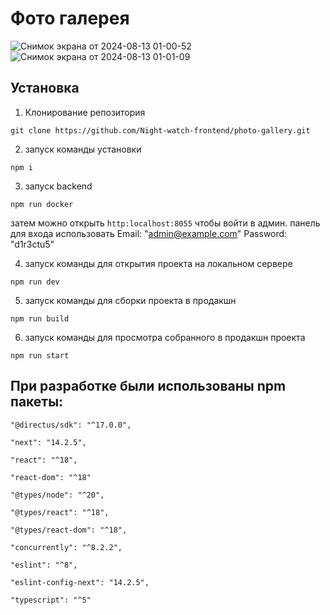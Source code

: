 # Фото галерея
![Снимок экрана от 2024-08-13 01-00-52](https://github.com/user-attachments/assets/d98184be-14f8-41b8-974d-a4e046dd237b)
![Снимок экрана от 2024-08-13 01-01-09](https://github.com/user-attachments/assets/6fe1756a-81ca-4c76-82b0-e37d342d2d1f)


## Установка

1. Клонирование репозитория

`git clone https://github.com/Night-watch-frontend/photo-gallery.git`

2. запуск команды установки

`npm i`

3. запуск backend

`npm run docker`

затем можно открыть `http:localhost:8055` чтобы войти в админ. панель
для входа использовать
Email: "admin@example.com"
Password: "d1r3ctu5"

4. запуск команды для открытия проекта на локальном сервере

`npm run dev`

5. запуск команды для сборки проекта в продакшн

`npm run build`

6. запуск команды для просмотра собранного в продакшн проекта

`npm run start`

## При разработке были использованы npm пакеты:

    "@directus/sdk": "^17.0.0",

    "next": "14.2.5",

    "react": "^18",

    "react-dom": "^18"

    "@types/node": "^20",

    "@types/react": "^18",

    "@types/react-dom": "^18",

    "concurrently": "^8.2.2",

    "eslint": "^8",

    "eslint-config-next": "14.2.5",

    "typescript": "^5"
